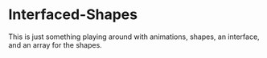 # Interfaced-Shapes
This is just something playing around with animations, shapes, an interface, and an array for the shapes. 
